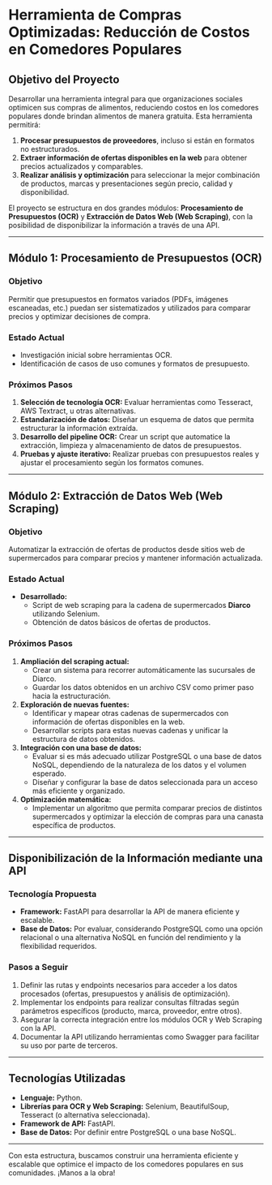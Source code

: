 # Herramienta de Compras Optimizadas: Reducción de Costos en Comedores Populares  

## Objetivo del Proyecto  
Desarrollar una herramienta integral para que organizaciones sociales optimicen sus compras de alimentos, reduciendo costos en los comedores populares donde brindan alimentos de manera gratuita. Esta herramienta permitirá:  
1. **Procesar presupuestos de proveedores**, incluso si están en formatos no estructurados.  
2. **Extraer información de ofertas disponibles en la web** para obtener precios actualizados y comparables.  
3. **Realizar análisis y optimización** para seleccionar la mejor combinación de productos, marcas y presentaciones según precio, calidad y disponibilidad.  

El proyecto se estructura en dos grandes módulos: **Procesamiento de Presupuestos (OCR)** y **Extracción de Datos Web (Web Scraping)**, con la posibilidad de disponibilizar la información a través de una API.  

---

## Módulo 1: Procesamiento de Presupuestos (OCR)  

### Objetivo  
Permitir que presupuestos en formatos variados (PDFs, imágenes escaneadas, etc.) puedan ser sistematizados y utilizados para comparar precios y optimizar decisiones de compra.

### Estado Actual  
- Investigación inicial sobre herramientas OCR.  
- Identificación de casos de uso comunes y formatos de presupuesto.  

### Próximos Pasos  
1. **Selección de tecnología OCR:** Evaluar herramientas como Tesseract, AWS Textract, u otras alternativas.  
2. **Estandarización de datos:** Diseñar un esquema de datos que permita estructurar la información extraída.  
3. **Desarrollo del pipeline OCR:** Crear un script que automatice la extracción, limpieza y almacenamiento de datos de presupuestos.  
4. **Pruebas y ajuste iterativo:** Realizar pruebas con presupuestos reales y ajustar el procesamiento según los formatos comunes.  

---

## Módulo 2: Extracción de Datos Web (Web Scraping)  

### Objetivo  
Automatizar la extracción de ofertas de productos desde sitios web de supermercados para comparar precios y mantener información actualizada.  

### Estado Actual  
- **Desarrollado:**  
  - Script de web scraping para la cadena de supermercados **Diarco** utilizando Selenium.  
  - Obtención de datos básicos de ofertas de productos.  

### Próximos Pasos  
1. **Ampliación del scraping actual:**  
   - Crear un sistema para recorrer automáticamente las sucursales de Diarco.  
   - Guardar los datos obtenidos en un archivo CSV como primer paso hacia la estructuración.  
2. **Exploración de nuevas fuentes:**  
   - Identificar y mapear otras cadenas de supermercados con información de ofertas disponibles en la web.  
   - Desarrollar scripts para estas nuevas cadenas y unificar la estructura de datos obtenidos.  
3. **Integración con una base de datos:**  
   - Evaluar si es más adecuado utilizar PostgreSQL o una base de datos NoSQL, dependiendo de la naturaleza de los datos y el volumen esperado.  
   - Diseñar y configurar la base de datos seleccionada para un acceso más eficiente y organizado.  
4. **Optimización matemática:**  
   - Implementar un algoritmo que permita comparar precios de distintos supermercados y optimizar la elección de compras para una canasta específica de productos.  

---

## Disponibilización de la Información mediante una API  

### Tecnología Propuesta  
- **Framework:** FastAPI para desarrollar la API de manera eficiente y escalable.  
- **Base de Datos:** Por evaluar, considerando PostgreSQL como una opción relacional o una alternativa NoSQL en función del rendimiento y la flexibilidad requeridos.  

### Pasos a Seguir  
1. Definir las rutas y endpoints necesarios para acceder a los datos procesados (ofertas, presupuestos y análisis de optimización).  
2. Implementar los endpoints para realizar consultas filtradas según parámetros específicos (producto, marca, proveedor, entre otros).  
3. Asegurar la correcta integración entre los módulos OCR y Web Scraping con la API.  
4. Documentar la API utilizando herramientas como Swagger para facilitar su uso por parte de terceros.  

---

## Tecnologías Utilizadas  

- **Lenguaje:** Python.  
- **Librerías para OCR y Web Scraping:** Selenium, BeautifulSoup, Tesseract (o alternativa seleccionada).  
- **Framework de API:** FastAPI.  
- **Base de Datos:** Por definir entre PostgreSQL o una base NoSQL.  

---

Con esta estructura, buscamos construir una herramienta eficiente y escalable que optimice el impacto de los comedores populares en sus comunidades. ¡Manos a la obra!  
